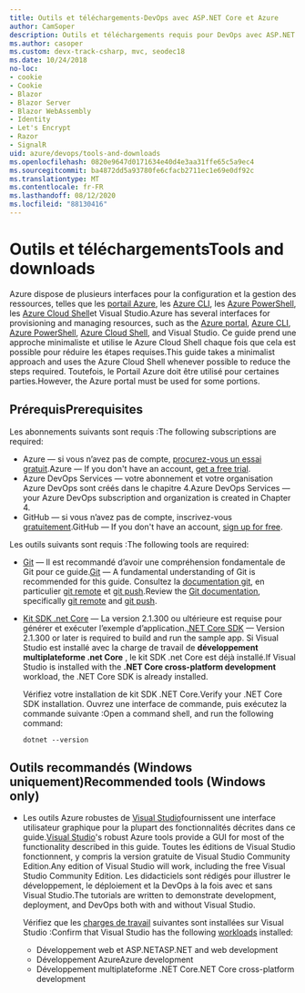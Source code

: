 ```yaml
---
title: Outils et téléchargements-DevOps avec ASP.NET Core et Azure
author: CamSoper
description: Outils et téléchargements requis pour DevOps avec ASP.NET Core et Azure.
ms.author: casoper
ms.custom: devx-track-csharp, mvc, seodec18
ms.date: 10/24/2018
no-loc:
- cookie
- Cookie
- Blazor
- Blazor Server
- Blazor WebAssembly
- Identity
- Let's Encrypt
- Razor
- SignalR
uid: azure/devops/tools-and-downloads
ms.openlocfilehash: 0820e9647d0171634e40d4e3aa31ffe65c5a9ec4
ms.sourcegitcommit: ba4872dd5a93780fe6cfacb2711ec1e69e0df92c
ms.translationtype: MT
ms.contentlocale: fr-FR
ms.lasthandoff: 08/12/2020
ms.locfileid: "88130416"
---
```

# <a name="tools-and-downloads"></a><span data-ttu-id="ef035-103">Outils et téléchargements</span><span class="sxs-lookup"><span data-stu-id="ef035-103">Tools and downloads</span></span>

<span data-ttu-id="ef035-104">Azure dispose de plusieurs interfaces pour la configuration et la gestion des ressources, telles que les [portail Azure](https://portal.azure.com), les [Azure CLI](/cli/azure/), les [Azure PowerShell](/powershell/azure/overview), les [Azure Cloud Shell](https://shell.azure.com/bash)et Visual Studio.</span><span class="sxs-lookup"><span data-stu-id="ef035-104">Azure has several interfaces for provisioning and managing resources, such as the [Azure portal](https://portal.azure.com), [Azure CLI](/cli/azure/), [Azure PowerShell](/powershell/azure/overview), [Azure Cloud Shell](https://shell.azure.com/bash), and Visual Studio.</span></span> <span data-ttu-id="ef035-105">Ce guide prend une approche minimaliste et utilise le Azure Cloud Shell chaque fois que cela est possible pour réduire les étapes requises.</span><span class="sxs-lookup"><span data-stu-id="ef035-105">This guide takes a minimalist approach and uses the Azure Cloud Shell whenever possible to reduce the steps required.</span></span> <span data-ttu-id="ef035-106">Toutefois, le Portail Azure doit être utilisé pour certaines parties.</span><span class="sxs-lookup"><span data-stu-id="ef035-106">However, the Azure portal must be used for some portions.</span></span>

## <a name="prerequisites"></a><span data-ttu-id="ef035-107">Prérequis</span><span class="sxs-lookup"><span data-stu-id="ef035-107">Prerequisites</span></span>

<span data-ttu-id="ef035-108">Les abonnements suivants sont requis :</span><span class="sxs-lookup"><span data-stu-id="ef035-108">The following subscriptions are required:</span></span>

* <span data-ttu-id="ef035-109">Azure &mdash; si vous n’avez pas de compte, [procurez-vous un essai gratuit](https://azure.microsoft.com/free/dotnet/).</span><span class="sxs-lookup"><span data-stu-id="ef035-109">Azure &mdash; If you don't have an account, [get a free trial](https://azure.microsoft.com/free/dotnet/).</span></span>
* <span data-ttu-id="ef035-110">Azure DevOps Services &mdash; votre abonnement et votre organisation Azure DevOps sont créés dans le chapitre 4.</span><span class="sxs-lookup"><span data-stu-id="ef035-110">Azure DevOps Services &mdash; your Azure DevOps subscription and organization is created in Chapter 4.</span></span>
* <span data-ttu-id="ef035-111">GitHub &mdash; si vous n’avez pas de compte, inscrivez-vous [gratuitement](https://github.com/join).</span><span class="sxs-lookup"><span data-stu-id="ef035-111">GitHub &mdash; If you don't have an account, [sign up for free](https://github.com/join).</span></span>

<span data-ttu-id="ef035-112">Les outils suivants sont requis :</span><span class="sxs-lookup"><span data-stu-id="ef035-112">The following tools are required:</span></span>

* <span data-ttu-id="ef035-113">[Git](https://git-scm.com/downloads) &mdash; Il est recommandé d’avoir une compréhension fondamentale de Git pour ce guide.</span><span class="sxs-lookup"><span data-stu-id="ef035-113">[Git](https://git-scm.com/downloads) &mdash; A fundamental understanding of Git is recommended for this guide.</span></span> <span data-ttu-id="ef035-114">Consultez la [documentation git](https://git-scm.com/doc), en particulier [git remote](https://git-scm.com/docs/git-remote) et [git push](https://git-scm.com/docs/git-push).</span><span class="sxs-lookup"><span data-stu-id="ef035-114">Review the [Git documentation](https://git-scm.com/doc), specifically [git remote](https://git-scm.com/docs/git-remote) and [git push](https://git-scm.com/docs/git-push).</span></span>
* <span data-ttu-id="ef035-115">[Kit SDK .net Core](https://dotnet.microsoft.com/download/) &mdash; La version 2.1.300 ou ultérieure est requise pour générer et exécuter l’exemple d’application.</span><span class="sxs-lookup"><span data-stu-id="ef035-115">[.NET Core SDK](https://dotnet.microsoft.com/download/) &mdash; Version 2.1.300 or later is required to build and run the sample app.</span></span> <span data-ttu-id="ef035-116">Si Visual Studio est installé avec la charge de travail de **développement multiplateforme .net Core** , le kit SDK .net Core est déjà installé.</span><span class="sxs-lookup"><span data-stu-id="ef035-116">If Visual Studio is installed with the **.NET Core cross-platform development** workload, the .NET Core SDK is already installed.</span></span>

    <span data-ttu-id="ef035-117">Vérifiez votre installation de kit SDK .NET Core.</span><span class="sxs-lookup"><span data-stu-id="ef035-117">Verify your .NET Core SDK installation.</span></span> <span data-ttu-id="ef035-118">Ouvrez une interface de commande, puis exécutez la commande suivante :</span><span class="sxs-lookup"><span data-stu-id="ef035-118">Open a command shell, and run the following command:</span></span>

    ```dotnetcli
    dotnet --version
    ```

## <a name="recommended-tools-windows-only"></a><span data-ttu-id="ef035-119">Outils recommandés (Windows uniquement)</span><span class="sxs-lookup"><span data-stu-id="ef035-119">Recommended tools (Windows only)</span></span>

* <span data-ttu-id="ef035-120">Les outils Azure robustes de [Visual Studio](https://visualstudio.microsoft.com)fournissent une interface utilisateur graphique pour la plupart des fonctionnalités décrites dans ce guide.</span><span class="sxs-lookup"><span data-stu-id="ef035-120">[Visual Studio](https://visualstudio.microsoft.com)'s robust Azure tools provide a GUI for most of the functionality described in this guide.</span></span> <span data-ttu-id="ef035-121">Toutes les éditions de Visual Studio fonctionnent, y compris la version gratuite de Visual Studio Community Edition.</span><span class="sxs-lookup"><span data-stu-id="ef035-121">Any edition of Visual Studio will work, including the free Visual Studio Community Edition.</span></span> <span data-ttu-id="ef035-122">Les didacticiels sont rédigés pour illustrer le développement, le déploiement et la DevOps à la fois avec et sans Visual Studio.</span><span class="sxs-lookup"><span data-stu-id="ef035-122">The tutorials are written to demonstrate development, deployment, and DevOps both with and without Visual Studio.</span></span>

  <span data-ttu-id="ef035-123">Vérifiez que les [charges de travail](/visualstudio/install/modify-visual-studio) suivantes sont installées sur Visual Studio :</span><span class="sxs-lookup"><span data-stu-id="ef035-123">Confirm that Visual Studio has the following [workloads](/visualstudio/install/modify-visual-studio) installed:</span></span>

  * <span data-ttu-id="ef035-124">Développement web et ASP.NET</span><span class="sxs-lookup"><span data-stu-id="ef035-124">ASP.NET and web development</span></span>
  * <span data-ttu-id="ef035-125">Développement Azure</span><span class="sxs-lookup"><span data-stu-id="ef035-125">Azure development</span></span>
  * <span data-ttu-id="ef035-126">Développement multiplateforme .NET Core</span><span class="sxs-lookup"><span data-stu-id="ef035-126">.NET Core cross-platform development</span></span>
